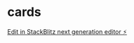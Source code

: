 # cards

[Edit in StackBlitz next generation editor ⚡️](https://stackblitz.com/~/github.com/Akiyamka/cards)
